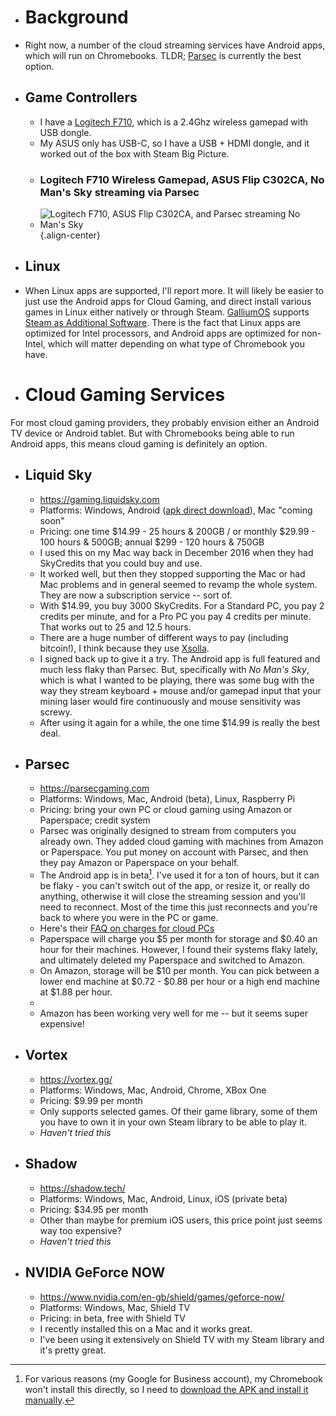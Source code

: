 ---
---

- # Background
 - Right now, a number of the cloud streaming services have Android apps, which will run on Chromebooks. TLDR; [Parsec](#parsec) is currently the best option.
 - ## Game Controllers
   - I have a [Logitech F710](https://www.logitechg.com/en-ca/product/f710-wireless-gamepad), which is a 2.4Ghz wireless gamepad with USB dongle.
   - My ASUS only has USB-C, so I have a USB + HDMI dongle, and it worked out of the box with Steam Big Picture.
   - ### Logitech F710 Wireless Gamepad, ASUS Flip C302CA, No Man's Sky streaming via Parsec
   - ![Logitech F710, ASUS Flip C302CA, and Parsec streaming No Man's Sky](/uploads/c-3-e-8894-d-15-ac-4-bb-1-8-ff-8-7445284-eb-639.jpeg "Logitech F710, ASUS Flip C302CA, and Parsec streaming No Man's Sky"){.align-center}
 - ## Linux
 - When Linux apps are supported, I'll report more. It will likely be easier to just use the Android apps for Cloud Gaming, and direct install various games in Linux either natively or through Steam. [GalliumOS](/chromebook/galliumos) supports [Steam as Additional Software](https://wiki.galliumos.org/Additional_Software). There is the fact that Linux apps are optimized for Intel processors, and Android apps are optimized for non-Intel, which will matter depending on what type of Chromebook you have.

- # Cloud Gaming Services
For most cloud gaming providers, they probably envision either an Android TV device or Android tablet. But with Chromebooks being able to run Android apps, this means cloud gaming is definitely an option.
  - ## Liquid Sky
    - https://gaming.liquidsky.com
    - Platforms: Windows, Android ([apk direct download](https://cdn.liquidsky.com/assets/liquidsky.apk)), Mac "coming soon"
    - Pricing: one time $14.99 - 25 hours & 200GB / or monthly $29.99 - 100 hours & 500GB; annual $299 - 120 hours & 750GB
    - I used this on my Mac way back in December 2016 when they had SkyCredits that you could buy and use.
    - It worked well, but then they stopped supporting the Mac or had Mac problems and in general seemed to revamp the whole system. They are now a subscription service -- sort of.
    - With $14.99, you buy 3000 SkyCredits. For a Standard PC, you pay 2 credits per minute, and for a Pro PC you pay 4 credits per minute. That works out to 25 and 12.5 hours.
    - There are a huge number of different ways to pay (including bitcoin!), I think because they use [Xsolla](https://xsolla.com/).
    - I signed back up to give it a try. The Android app is full featured and much less flaky than Parsec. But, specifically with _No Man's Sky_, which is what I wanted to be playing, there was some bug with the way they stream keyboard + mouse and/or gamepad input that your mining laser would fire continuously and mouse sensitivity was screwy.
    - After using it again for a while, the one time $14.99 is really the best deal.
  - ## Parsec
    - https://parsecgaming.com
    - Platforms: Windows, Mac, Android (beta), Linux, Raspberry Pi
    - Pricing: bring your own PC or cloud gaming using Amazon or Paperspace; credit system
    - Parsec was originally designed to stream from computers you already own. They added cloud gaming with machines from Amazon or Paperspace. You put money on account with Parsec, and then they pay Amazon or Paperspace on your behalf.
    - The Android app is in beta[^parsecapk]. I've used it for a ton of hours, but it can be flaky - you can't switch out of the app, or resize it, or really do anything, otherwise it will close the streaming session and you'll need to reconnect. Most of the time this just reconnects and you're back to where you were in the PC or game.
    - Here's their [FAQ on charges for cloud PCs](https://support.parsecgaming.com/hc/en-us/articles/115003113431-How-Does-Parsec-Calculate-The-Price-And-Charges-On-My-Cloud-PC-)
    - Paperspace will charge you $5 per month for storage and $0.40 an hour for their machines. However, I found their systems flaky lately, and ultimately deleted my Paperspace and switched to Amazon.
    - On Amazon, storage will be $10 per month. You can pick between a lower end machine at $0.72 - $0.88 per hour or a high end machine at $1.88 per hour.
    - [^parsecapk]: For various reasons (my Google for Business account), my Chromebook won't install this directly, so I need to [download the APK and install it manually](https://apk-dl.com/parsec/tv.parsec.client).
    - Amazon has been working very well for me -- but it seems super expensive!
  - ## Vortex
    - https://vortex.gg/
    - Platforms: Windows, Mac, Android, Chrome, XBox One
    - Pricing: $9.99 per month
    - Only supports selected games. Of their game library, some of them you have to own it in your own Steam library to be able to play it.
    - _Haven't tried this_
  - ## Shadow
    - https://shadow.tech/
    - Platforms: Windows, Mac, Android, Linux, iOS (private beta)
    - Pricing: $34.95 per month
    - Other than maybe for premium iOS users, this price point just seems way too expensive?
    - _Haven't tried this_

  - ## NVIDIA GeForce NOW
    - https://www.nvidia.com/en-gb/shield/games/geforce-now/
    - Platforms: Windows, Mac, Shield TV
    - Pricing: in beta, free with Shield TV
    - I recently installed this on a Mac and it works great.
    - I've been using it extensively on Shield TV with my Steam library and it's pretty great.